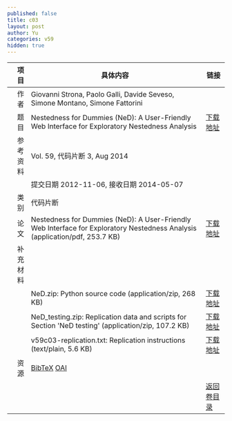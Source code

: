 ```yaml
---
published: false
title: c03
layout: post
author: Yu
categories: v59
hidden: true
---
```


| 项目 | 具体内容 | 链接 |
|---:|---|---|
| 作者 | Giovanni Strona, Paolo Galli, Davide Seveso, Simone Montano, Simone Fattorini| |
| 题目 |Nestedness for Dummies (NeD): A User-Friendly Web Interface for Exploratory Nestedness Analysis | [下载地址](http://www.jstatsoft.org/v59/c03/paper) |
| 参考资料 |Vol. 59, 代码片断 3, Aug 2014 | |
| | 提交日期 2012-11-06, 接收日期 2014-05-07| | 
| 类别 | 代码片断| |
| 论文 | Nestedness for Dummies (NeD): A User-Friendly Web Interface for Exploratory Nestedness Analysis  (application/pdf, 253.7 KB)| [下载地址](http://www.jstatsoft.org/v59/c03/paper) |
| 补充材料 | | |
| |NeD.zip:                Python source code  (application/zip, 268 KB)|  [下载地址](http://www.jstatsoft.org/v59/c03/supp/1) |
| |NeD_testing.zip:        Replication data and scripts for Section 'NeD testing'  (application/zip, 107.2 KB)|  [下载地址](http://www.jstatsoft.org/v59/c03/supp/2) |
| |v59c03-replication.txt: Replication instructions  (text/plain, 5.6 KB)|  [下载地址](http://www.jstatsoft.org/v59/c03/supp/3) |
| 资源 | [BibTeX](http://www.jstatsoft.org/v59/c03/bibtex) [OAI](http://www.jstatsoft.org/oai?verb=GetRecord&identifier=oai.jstatsoft/v59/c03&prefix=oai_dc)| |
| |  | [返回卷目录]({{site.baseurl}}/volume/v59.html) |
